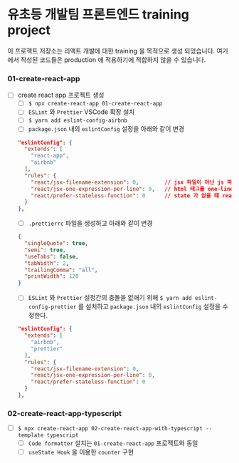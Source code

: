 # 유초등 개발팀 프론트엔드 training project

이 프로젝트 저장소는 리액트 개발에 대한 training 을 목적으로 생성 되었습니다. 여기에서 작성된 코드들은 production 에 적용하기에 적합하지 않을 수 있습니다.

### 01-create-react-app

- [ ] create react app 프로젝트 생성
  - [ ] `$ npx create-react-app 01-create-react-app`
  - [ ] `ESLint` 와 `Prettier` VSCode 확장 설치
  - [ ] `$ yarn add eslint-config-airbnb`
  - [ ] `package.json` 내의 `eslintConfig` 설정을 아래와 같이 변경
  ```json
  "eslintConfig": {
    "extends": [
      "react-app",
      "airbnb"
    ],
    "rules": {
      "react/jsx-filename-extension": 0,        // jsx 파일이 아닌 js 파일에서 작업이 가능
      "react/jsx-one-expression-per-line": 0,   // html 태그를 one-line 에서 작성해야 하는 규칙을 없앰
      "react/prefer-stateless-function": 0      // state 가 없을 때 react.component 를 사용해야 하는 규칙 없앰
    }
  },
  ```
  - [ ] `.prettierrc` 파일을 생성하고 아래와 같이 변경
  ```json
  {
    "singleQuote": true,
    "semi": true,
    "useTabs": false,
    "tabWidth": 2,
    "trailingComma": "all",
    "printWidth": 120
  }
  ```
  - [ ] `ESLint` 와 `Prettier` 설정간의 충돌을 없애기 위해 `$ yarn add eslint-config-prettier` 를 설치하고 `package.json` 내의 `eslintConfig` 설정을 수정한다.
  ```json
  "eslintConfig": {
    "extends": [
      "airbnb",
      "prettier"
    ],
    "rules": {
      "react/jsx-filename-extension": 0,
      "react/jsx-one-expression-per-line": 0,
      "react/prefer-stateless-function": 0
    }
  },
  ```

### 02-create-react-app-typescript

- [ ] `$ npx create-react-app 02-create-react-app-with-typescript --template typescript`
  - [ ] `Code formatter` 설치는 `01-create-react-app` 프로젝트와 동일
  - [ ] `useState Hook` 을 이용한 `counter` 구현

